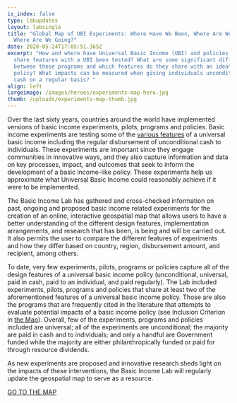 ```yaml
---
is_index: false
type: labupdates
layout: labsingle
title: "Global Map of UBI Experiments: Where Have We Been, Where Are We Now, and
  Where Are We Going?"
date: 2020-05-24T17:05:51.365Z
excerpt: "How and where have Universal Basic Income (UBI) and policies that
  share features with a UBI been tested? What are some significant differences
  between these programs and which features do they share with an ideal UBI
  policy? What impacts can be measured when giving individuals unconditional
  cash on a regular basis? "
align: left
largeimage: /images/heroes/experiments-map-hero.jpg
thumb: /uploads/experiments-map-thumb.jpg 
---
```

Over the last sixty years, countries around the world have implemented versions of basic income experiments, pilots, programs and policies. Basic income experiments are testing some of the [various features](https://basicincome.stanford.edu/about/what-is-ubi/) of a universal basic income including the regular disbursement of unconditional cash to individuals. These experiments are important since they engage communities in innovative ways, and they also capture information and data on key processes, impact, and outcomes that seek to inform the development of a basic income-like policy. These experiments help us approximate what Universal Basic Income could reasonably achieve if it were to be implemented.

The Basic Income Lab has gathered and cross-checked information on past, ongoing and proposed basic income related experiments for the creation of an online, interactive geospatial map that allows users to have a better understanding of the different design features, implementation arrangements, and research that has been, is being and will be carried out. It also permits the user to compare the different features of experiments and how they differ based on country, region, disbursement amount, and recipient, among others. 

To date, very few experiments, pilots, programs or policies capture all of the design features of a universal basic income policy (unconditional, universal, paid in cash, paid to an individual, and paid regularly). The Lab included experiments, pilots, programs and policies that share at least two of the aforementioned features of a universal basic income policy. Those are also the programs that are frequently cited in the literature that attempts to evaluate potential impacts of a basic income policy (see Inclusion Criterion in [the Map](https://basicincome.stanford.edu/experiments-map/)). Overall, few of the experiments, programs and policies included are universal; all of the experiments are unconditional; the majority are paid in cash and to individuals; and only a handful are Government funded while the majority are either philanthropically funded or paid for through resource dividends.

As new experiments are proposed and innovative research sheds light on the impacts of these interventions, the Basic Income Lab will regularly update the geospatial map to serve as a resource.

<div class="w-100 d-flex flex-column justify-content-center btn-w-bg mt-4" style="background-image: url('/images/heroes/experiments-map-hero.jpg'); background-size: cover;">
  <div class="bg-overlay">
      <a class="d-flex justify-content-center align-items-center btn btn-primary mx-auto my-12" href="/experiments-map">GO TO THE MAP</a>
  </div>  
</div>